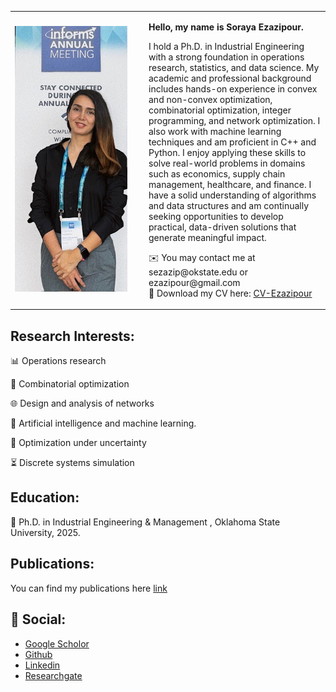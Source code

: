 <table>
  <tr>
    <td width="200">
      <img src="https://github.com/SorayaEzazipour/SorayaEzazipour.github.io/raw/master/my_pic_informs.jpg" width="180" alt="Soraya Ezazipour">
    </td>
    <td>
      <p><strong>Hello, my name is Soraya Ezazipour.</strong></p>
      <p>
        I hold a Ph.D. in Industrial Engineering with a strong foundation in operations research, statistics, and data science.  
        My academic and professional background includes hands-on experience in convex and non-convex optimization, combinatorial optimization, integer programming, and network optimization.  
        I also work with machine learning techniques and am proficient in C++ and Python. I enjoy applying these skills to solve real-world problems in domains such as economics, supply chain management, healthcare, and finance.  
        I have a solid understanding of algorithms and data structures and am continually seeking opportunities to develop practical, data-driven solutions that generate meaningful impact.
      </p>
      <p>
        ✉️ You may contact me at sezazip@okstate.edu or ezazipour@gmail.com  
        <br>
        📄 Download my CV here: <a href="https://github.com/SorayaEzazipour/SorayaEzazipour.github.io/blob/master/Soraya_Ezazipur.pdf">CV-Ezazipour</a>
      </p>
    </td>
  </tr>
</table>



 Research Interests:
---

📊 Operations research

🧩 Combinatorial optimization

🌐 Design and analysis of networks

🤖  Artificial intelligence and machine learning.

🎲 Optimization under uncertainty

⏳ Discrete systems simulation



  Education:
---
📖 Ph.D. in Industrial Engineering & Management , Oklahoma State University, 2025.


 Publications:
---
You can find my publications here [link](https://scholar.google.com/citations?user=CgtEausAAAAJ&hl=en)

👥 Social:
---
- [Google Scholor](https://scholar.google.com/citations?user=CgtEausAAAAJ&hl=en)
- [Github](https://github.com/SorayaEzazipour)
- [Linkedin](https://www.linkedin.com/in/soraya-ezazipour-6630b732/)
- [Researchgate](https://www.researchgate.net/profile/Soraya-Ezazipour)
